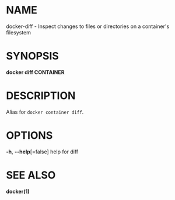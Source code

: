 # NAME

docker-diff - Inspect changes to files or directories on a container's filesystem

# SYNOPSIS

**docker diff CONTAINER**

# DESCRIPTION

Alias for `docker container diff`.

# OPTIONS

**-h**, **--help**\[=false\] help for diff

# SEE ALSO

**docker(1)**
